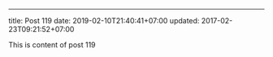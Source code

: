 ---
title: Post 119
date: 2019-02-10T21:40:41+07:00
updated: 2017-02-23T09:21:52+07:00

This is content of post 119